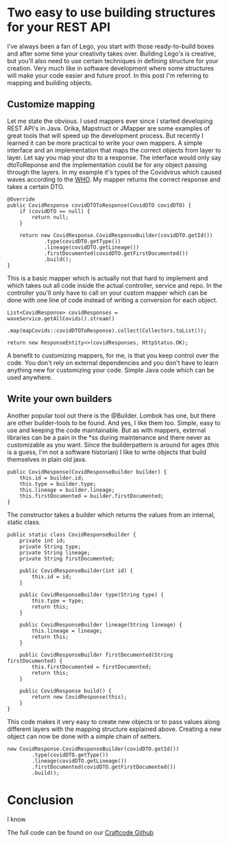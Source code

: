 # Two easy to use building structures for your REST API

I've always been a fan of Lego, you start with those ready-to-build boxes and after some time your creativity takes over. Building Lego's is creative, but you'll also need to use certain techniques in defining structure for your creation. Very much like in software development where some structures will make your code easier and future proof. In this post I'm referring to mapping and building objects. 

## Customize mapping

Let me state the obvious. I used mappers ever since I started developing REST API's in Java. Orika, Mapstruct or JMapper are some examples of great tools that will speed up the development process. But recently I learned it can be more practical to write your own mappers. A simple interface and an implementation that maps the correct objects from layer to layer. Let say you map your dto to a response. The interface would only say dtoToReponse and the implementation could be for any object passing through the layers. In my example it's types of the Covidvirus which caused waves according to the [WHO](https://www.who.int/). My mapper returns the correct response and takes a certain DTO.

    @Override
    public CovidResponse covidDTOToResponse(CovidDTO covidDTO) {
        if (covidDTO == null) {
            return null;
        }

        return new CovidResponse.CovidResponseBuilder(covidDTO.getId())
                .type(covidDTO.getType())
                .lineage(covidDTO.getLineage())
                .firstDocumented(covidDTO.getFirstDocumented())
                .build();
    }

This is a basic mapper which is actually not that hard to implement and which takes out all code inside the actual controller, service and repo. In the controller you'll only have to call on your custom mapper which can be done with one line of code instead of writing a conversion for each object. 

    List<CovidResponse> covidResponses = waveService.getAllCovids().stream()
                    .map(mapCovids::covidDTOToResponse).collect(Collectors.toList());

    return new ResponseEntity<>(covidResponses, HttpStatus.OK);

A benefit to customizing mappers, for me, is that you keep control over the code. You don't rely on external dependencies and you don't have to learn anything new for customizing your code. Simple Java code which can be used anywhere. 

## Write your own builders

Another popular tool out there is the @Builder. Lombok has one, but there are other builder-tools to be found. And yes, I like them too. Simple, easy to use and keeping the code maintainable. But as with mappers, external libraries can be a pain in the *ss during maintenance and there never as customizable as you want. Since the builderpattern is around for ages (this is a guess, I'm not a software historian) I like to write objects that build themselves in plain old java. 

    public CovidResponse(CovidResponseBuilder builder) {
        this.id = builder.id;
        this.type = builder.type;
        this.lineage = builder.lineage;
        this.firstDocumented = builder.firstDocumented;
    }

The constructor takes a builder which returns the values from an internal, static class.

    public static class CovidResponseBuilder {
        private int id;
        private String type;
        private String lineage;
        private String firstDocumented;

        public CovidResponseBuilder(int id) {
            this.id = id;
        }

        public CovidResponseBuilder type(String type) {
            this.type = type;
            return this;
        }

        public CovidResponseBuilder lineage(String lineage) {
            this.lineage = lineage;
            return this;
        }

        public CovidResponseBuilder firstDocumented(String firstDocumented) {
            this.firstDocumented = firstDocumented;
            return this;
        }

        public CovidResponse build() {
            return new CovidResponse(this);
        }
    }

This code makes it very easy to create new objects or to pass values along different layers with the mapping structure explained above. Creating a new object can now be done with a simple chain of setters. 

    new CovidResponse.CovidResponseBuilder(covidDTO.getId())
            .type(covidDTO.getType())
            .lineage(covidDTO.getLineage())
            .firstDocumented(covidDTO.getFirstDocumented())
            .build();

# Conclusion 

I know 

The full code can be found on our [Craftcode Github]()